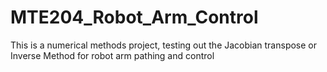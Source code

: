 # MTE204_Robot_Arm_Control
This is a numerical methods project, testing out the Jacobian transpose or Inverse Method for robot arm pathing and control
